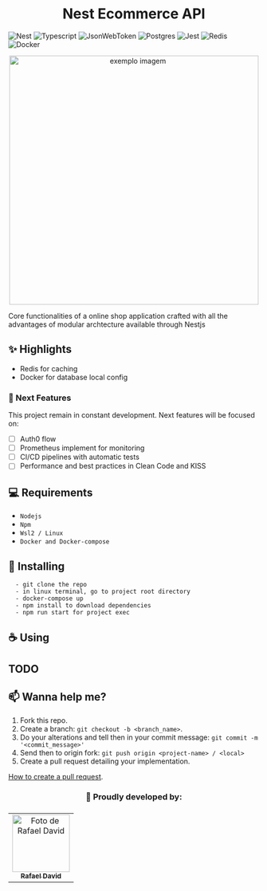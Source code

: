 <h1 align="center">Nest Ecommerce API</h1>


![Nest](https://img.shields.io/badge/Nestjs-000000?style=for-the-badge&logo=nestjs&logoColor=red)
![Typescript](https://img.shields.io/badge/TypeScript-007ACC?style=for-the-badge&logo=typescript&logoColor=white)
![JsonWebToken](https://img.shields.io/badge/json%20web%20tokens-323330?style=for-the-badge&logo=json-web-tokens&logoColor=pink)
![Postgres](https://img.shields.io/badge/Postgresql-007ACC?style=for-the-badge&logo=postgresql&logoColor=white)
![Jest](https://img.shields.io/badge/Jest-000000?style=for-the-badge&logo=jest&logoColor=red)
![Redis](https://img.shields.io/badge/Redis-red?style=for-the-badge&logo=redis&logoColor=white)
![Docker](https://img.shields.io/badge/Docker-007ACC?style=for-the-badge&logo=docker&logoColor=white)


<p align="center">
    <img height=500 width=500 src="https://f005.backblazeb2.com/file/debbuggers/_24395a01-bdfc-4c4a-8d97-69e15cf91eae.jpg" alt="exemplo imagem">
</p>

Core functionalities of a online shop application crafted with all the advantages of modular archtecture available through Nestjs

## ✨ Highlights 
* Redis for caching
* Docker for database local config

### 🎯 Next Features

This project remain in constant development. Next features will be focused on:

- [ ] Auth0 flow
- [ ] Prometheus implement for monitoring
- [ ] CI/CD pipelines with automatic tests
- [ ] Performance and best practices in Clean Code and KISS

## 💻 Requirements

* `Nodejs`
* `Npm`
* `Wsl2 / Linux`
* `Docker and Docker-compose`

## 🚀 Installing

```
  - git clone the repo
  - in linux terminal, go to project root directory
  - docker-compose up
  - npm install to download dependencies
  - npm run start for project exec

```

## ☕ Using
## TODO


## 📫 Wanna help me?

1. Fork this repo.
2. Create a branch: `git checkout -b <branch_name>`.
3. Do your alterations and tell then in your commit message: `git commit -m '<commit_message>'`
4. Send then to origin fork: `git push origin <project-name> / <local>`
5. Create a pull request detailing your implementation.

[How to create a pull request](https://help.github.com/en/github/collaborating-with-issues-and-pull-requests/creating-a-pull-request).

<h3 align="center">💙 Proudly developed by:<h3>

<table align="center">
  <tr>
    <td align="center">
      <a href="#">
        <img src="https://avatars.githubusercontent.com/u/60834135" 
             alt="Foto de Rafael David" 
             width=115
             ><br>
        <sub>
          <b>Rafael David</b>
        </sub>
      </a>
    </td>
  </tr>
</table>

